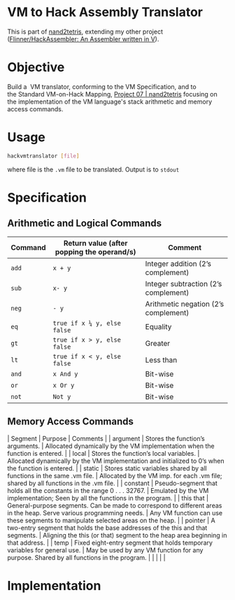 # VM to Hack Assembly Translator

This is part of [nand2tetris](https://nand2tetris.org), extending my
other project ([Flinner/HackAssembler: An Assembler written in
V](https://github.com/Flinner/HackAssembler)).

# Objective
Build a  VM translator, conforming to the VM Specification, and to
the Standard VM-on-Hack Mapping, [Project 07 |
nand2tetris](https://www.nand2tetris.org/project07) focusing on the
implementation of the VM language's stack arithmetic and memory access
commands.

# Usage
```bash
hackvmtranslator [file]
```
where file is the `.vm` file to be translated. Output is to `stdout`


# Specification
## Arithmetic and Logical Commands
| Command | Return value (after popping the operand/s) | Comment                              |
|---------|--------------------------------------------|--------------------------------------|
| `add`   | `x + y`                                    | Integer addition (2’s complement)    |
| `sub`   | `x- y`                                     | Integer subtraction (2’s complement) |
| `neg`   | `- y`                                      | Arithmetic negation (2’s complement) |
| `eq`    | `true if x ¼ y, else false`                | Equality                             |
| `gt`    | `true if x > y, else false`                | Greater                              |
| `lt`    | `true if x < y, else false`                | Less than                            |
| `and`   | `x And y`                                  | Bit-wise                             |
| `or`    | `x Or y`                                   | Bit-wise                             |
| `not`   | `Not y`                                    | Bit-wise                             |

## Memory Access Commands
| Segment   | Purpose                                                                                                              | Comments                                                                                            |
| argument  | Stores the function’s arguments.                                                                                     | Allocated dynamically by the VM implementation when the function is entered.                        |
| local     | Stores the function’s local variables.                                                                               | Allocated dynamically by the VM implementation and initialized to 0’s when the function is entered. |
| static    | Stores static variables shared by all functions in the same .vm file.                                                | Allocated by the VM imp. for each .vm file; shared by all functions in the .vm file.                |
| constant  | Pseudo-segment that holds all the constants in the range 0 . . . 32767.                                              | Emulated by the VM implementation; Seen by all the functions in the program.                        |
| this that | General-purpose segments. Can be made to correspond to different areas in the heap. Serve various programming needs. | Any VM function can use these segments to manipulate selected areas on the heap.                    |
| pointer   | A two-entry segment that holds the base addresses of the this and that segments.                                     | Aligning the this (or that) segment to the heap area beginning in that address.                     |
| temp      | Fixed eight-entry segment that holds temporary variables for general use.                                            | May be used by any VM function for any purpose. Shared by all functions in the program.             |
|           |                                                                                                                      |                                                                                                     |

# Implementation
